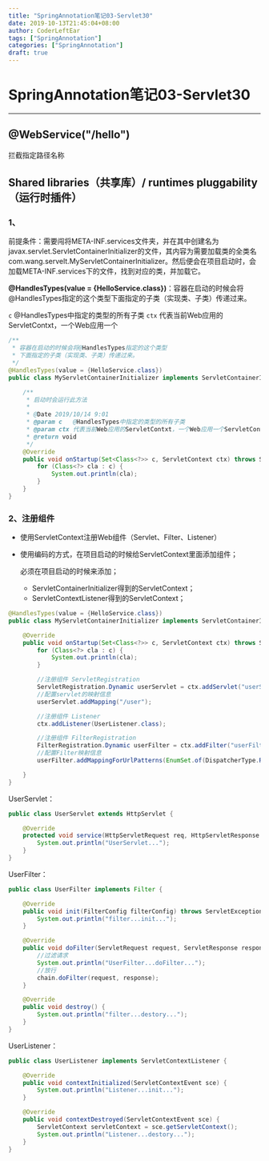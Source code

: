 ```yaml
---
title: "SpringAnnotation笔记03-Servlet30"
date: 2019-10-13T21:45:04+08:00
author: CoderLeftEar
tags: ["SpringAnnotation"]
categories: ["SpringAnnotation"]
draft: true
---
```




# SpringAnnotation笔记03-Servlet30

---

## @WebService("/hello")

拦截指定路径名称



## Shared libraries（共享库）/ runtimes pluggability（运行时插件）

### 1、

前提条件：需要闯将META-INF.services文件夹，并在其中创建名为javax.servlet.ServletContainerInitializer的文件，其内容为需要加载类的全类名com.wang.servelt.MyServletContainerInitializer。然后便会在项目启动时，会加载META-INF.services下的文件，找到对应的类，并加载它。



**@HandlesTypes(value = {HelloService.class})**：容器在启动的时候会将@HandlesTypes指定的这个类型下面指定的子类（实现类、子类）传递过来。

`c`     @HandlesTypes中指定的类型的所有子类
`ctx` 代表当前Web应用的ServletContxt，一个Web应用一个

```java
/**
 * 容器在启动的时候会将@HandlesTypes指定的这个类型
 * 下面指定的子类（实现类、子类）传递过来。
 */
@HandlesTypes(value = {HelloService.class})
public class MyServletContainerInitializer implements ServletContainerInitializer {

    /**
     * 启动时会运行此方法
     * 
     * @Date 2019/10/14 9:01
     * @param c   @HandlesTypes中指定的类型的所有子类
     * @param ctx 代表当前Web应用的ServletContxt，一个Web应用一个ServletContext
     * @return void
     */
    @Override
    public void onStartup(Set<Class<?>> c, ServletContext ctx) throws ServletException {
        for (Class<?> cla : c) {
            System.out.println(cla);
        }
    }
}
```

### 2、注册组件

- 使用ServletContext注册Web组件（Servlet、Filter、Listener）

- 使用编码的方式，在项目启动的时候给ServletContext里面添加组件；

  必须在项目启动的时候来添加；

  - ServletContainerInitializer得到的ServletContext；
  - ServletContextListener得到的ServletContext；

```java
@HandlesTypes(value = {HelloService.class})
public class MyServletContainerInitializer implements ServletContainerInitializer {

    @Override
    public void onStartup(Set<Class<?>> c, ServletContext ctx) throws ServletException {
        for (Class<?> cla : c) {
            System.out.println(cla);
        }

        //注册组件 ServletRegistration
        ServletRegistration.Dynamic userServlet = ctx.addServlet("userServlet", UserServlet.class);
        //配置servlet的映射信息
        userServlet.addMapping("/user");

        //注册组件 Listener
        ctx.addListener(UserListener.class);

        //注册组件 FilterRegistration
        FilterRegistration.Dynamic userFilter = ctx.addFilter("userFilter", UserFilter.class);
        //配置Filter映射信息
        userFilter.addMappingForUrlPatterns(EnumSet.of(DispatcherType.REQUEST), true, "/*");

    }
}
```

UserServlet：

```java
public class UserServlet extends HttpServlet {

    @Override
    protected void service(HttpServletRequest req, HttpServletResponse resp) throws ServletException, IOException {
        System.out.println("UserServlet...");
    }
}
```

UserFilter：

```java
public class UserFilter implements Filter {

    @Override
    public void init(FilterConfig filterConfig) throws ServletException {
        System.out.println("filter...init...");
    }

    @Override
    public void doFilter(ServletRequest request, ServletResponse response, FilterChain chain) throws IOException, ServletException {
        //过滤请求
        System.out.println("UserFilter...doFilter...");
        //放行
        chain.doFilter(request, response);
    }

    @Override
    public void destroy() {
        System.out.println("filter...destory...");
    }
}
```

UserListener：

```java
public class UserListener implements ServletContextListener {

    @Override
    public void contextInitialized(ServletContextEvent sce) {
        System.out.println("Listener...init...");
    }

    @Override
    public void contextDestroyed(ServletContextEvent sce) {
        ServletContext servletContext = sce.getServletContext();
        System.out.println("Listener...destory...");
    }
}
```



